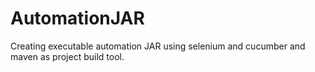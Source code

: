 # AutomationJAR
Creating executable automation JAR using selenium and cucumber and maven as project build tool.
